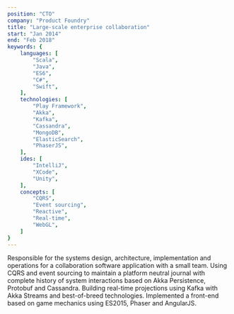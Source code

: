 ```yaml
---
position: "CTO"
company: "Product Foundry"
title: "Large-scale enterprise collaboration"
start: "Jan 2014"
end: "Feb 2018"
keywords: {
    languages: [
        "Scala",
        "Java",
        "ES6",
        "C#",
        "Swift",
    ],
    technologies: [
        "Play Framework",
        "Akka",
        "Kafka",
        "Cassandra",
        "MongoDB",
        "ElasticSearch",
        "PhaserJS",
    ],
    ides: [
        "IntelliJ",
        "XCode",
        "Unity",
    ],
    concepts: [
        "CQRS",
        "Event sourcing",
        "Reactive",
        "Real-time",
        "WebGL",
    ]
}
---
```


Responsible for the systems design, architecture, implementation and operations for a collaboration software application with a small team. Using CQRS and event sourcing to maintain a platform neutral journal with complete history of system interactions based on Akka Persistence, Protobuf and Cassandra. Building real-time projections using Kafka with Akka Streams and best-of-breed technologies. Implemented a front-end based on game mechanics using ES2015, Phaser and AngularJS.